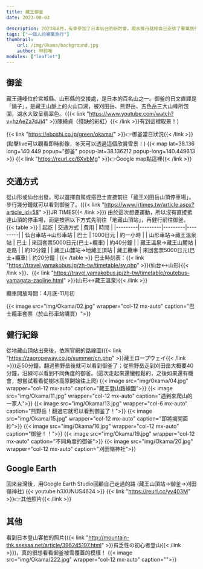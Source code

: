 ```yaml
---
title: 藏王御釜
date: 2023-08-03

description: 2023年8月，有幸參加了日本仙台的研討會，順水推舟就給自己安排了畢業旅行。畢旅的第一站來到了藏王御釜，一睹令人屏息的火山口湖！ #會出現在縮圖上方，沒打的話，會直接顯示內文
tags: ["一個人的畢業旅行"]
thumbnail:
    url: /img/Okama/background.jpg
    author: 林鈞唯
modules: ["leaflet"]
---
```


## 御釜

藏王連峰位於宮城縣、山形縣的交接處，是日本的百名山之一。御釜的日文直譯是「鍋子」，是藏王山脈上的火山口湖，被刈田岳、熊野岳、五色岳三大山峰所包圍，湖水大致呈翡翠色。（{{< link "https://www.youtube.com/watch?v=hzAeZa7dJj4" >}}陳綺貞〈殘缺的彩虹〉{{< /link >}}有到這裡取景！）

{{< link "https://eboshi.co.jp/green/okama/" >}}👉御釜當日狀況{{< /link >}}
(點擊live可以觀看即時影像，冬天可以透過這個欣賞雪景！)
{{< map lat=38.136 long=140.449 popup="御釜" popup-lat=38.136212 popup-long=140.449613 >}}
{{< link "https://reurl.cc/8XvbMg" >}}👉Google map點這裡{{< /link >}}

## 交通方式

從山形或仙台出發，可以選擇自駕或搭巴士直接前往「蔵王刈田岳山頂停車場」，步行幾分鐘就可以看到御釜了。({{< link "https://www.jrtimes.tw/article.aspx?article_id=58" >}}JR TIMES{{< /link >}}) 由於這次想要運動，所以沒有直接抵達山頂的停車場，而是按照以下方式先前往「地藏山頂站」，再健行前往御釜。
{{< table >}}
| 起訖 | 交通方式 | 費用 | 時間 |
|---------|---------|---------|---------|
| 仙台車站->山形車站 | 巴士 | 1000日元 | 約一小時 |
| 山形車站->藏王溫泉站 | 巴士 | 來回套票5000日元(巴士+纜車) | 約40分鐘 |
| 藏王溫泉->藏王山麓站 | 走路 |  | 約10分鐘 |
| 藏王山麓站->地藏王頂站 | 藏王纜車 | 來回套票5000日元(巴士+纜車) | 約20分鐘 |
{{< /table >}}
巴士時刻表：{{< link "https://travel.yamakobus.jp/zh-tw/timetable/sy.php" >}}(仙台<->山形){{< /link >}}、{{< link "https://travel.yamakobus.jp/zh-tw/timetable/routebus-yamagata-zaoline.html" >}}(山形<->藏王溫泉){{< /link >}}

纜車開放時間：4月底-11月初

{{< image src="img/Okama/02.jpg" wrapper="col-12 mx-auto" caption="巴士纜車套票（於山形車站購買）">}}

## 健行紀錄

從地藏山頂站出來後，依照官網的路線圖({{< link "https://zaoropeway.co.jp/summer/cn.php" >}}藏王ロープウェイ{{< /link >}})走50分鐘，翻過熊野岳後就可以看到御釜了；從熊野岳走到刈田岳大概要40分鐘，沿線可以看到不同角度的御釜。(這次走起來還蠻輕鬆的，之後如果還有機會，想嘗試看看從樹冰高原開始往上爬)
{{< image src="img/Okama/04.jpg" wrapper="col-12 mx-auto" caption="藏王登山路線圖">}}
{{< image src="img/Okama/11.jpg" wrapper="col-12 mx-auto" caption="遇到來爬山的一家人">}}
{{< image src="img/Okama/13.jpg" wrapper="col-6 mx-auto" caption="熊野岳！翻過它就可以看到御釜了！">}}
{{< image src="img/Okama/15.jpg" wrapper="col-12 mx-auto" caption="即將揭開面紗">}}
{{< image src="img/Okama/16.jpg" wrapper="col-12 mx-auto" caption="御釜！！">}}
{{< image src="img/Okama/19.jpg" wrapper="col-12 mx-auto" caption="不同角度的御釜">}}
{{< image src="img/Okama/20.jpg" wrapper="col-12 mx-auto" caption="刈田嶺神社">}}

## Google Earth

回來台灣後，用Google Earth Studio回顧自己走過的路
(藏王山頂站->御釜->刈田嶺神社)
{{< youtube h3XUNUS4624 >}}
{{< link "https://reurl.cc/yv403M" >}}👉其他照片{{< /link >}}

## 其他

看到日本登山客拍的照片({{< link "http://mountain-thk.seesaa.net/article/396245197.html" >}}貧乏性の初心者登山{{< /link >}})，真的很想看看御釜被雪覆蓋的模樣！
{{< image src="img/Okama/222.jpg" wrapper="col-12 mx-auto" caption="">}}
